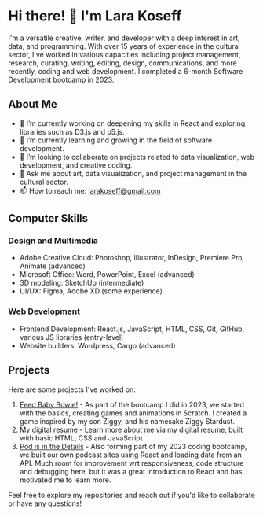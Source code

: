 # Hi there! 👋 I'm Lara Koseff

I'm a versatile creative, writer, and developer with a deep interest in art, data, and programming. With over 15 years of experience in the cultural sector, I've worked in various capacities including project management, research, curating, writing, editing, design, communications, and more recently, coding and web development. I completed a 6-month Software Development bootcamp in 2023.

## About Me

- 🔭 I’m currently working on deepening my skills in React and exploring libraries such as D3.js and p5.js.
- 🌱 I’m currently learning and growing in the field of software development.
- 👯 I’m looking to collaborate on projects related to data visualization, web development, and creative coding.
- 💬 Ask me about art, data visualization, and project management in the cultural sector.
- 📫 How to reach me: [larakoseff@gmail.com](mailto:larakoseff@gmail.com)

## Computer Skills

### Design and Multimedia
- Adobe Creative Cloud: Photoshop, Illustrator, InDesign, Premiere Pro, Animate (advanced)
- Microsoft Office: Word, PowerPoint, Excel (advanced)
- 3D modeling: SketchUp (intermediate)
- UI/UX: Figma, Adobe XD (some experience)

### Web Development
- Frontend Development: React.js, JavaScript, HTML, CSS, Git, GitHub, various JS libraries (entry-level)
- Website builders: Wordpress, Cargo (advanced)

## Projects

Here are some projects I've worked on:

1. [Feed Baby Bowie!](https://scratch.mit.edu/projects/861818624/) - As part of the bootcamp I did in 2023, we started with the basics, creating games and animations in Scratch. I created a game inspired by my son Ziggy, and his namesake Ziggy Stardust.  
2. [My digital resume](https://larakoseff.github.io/) - Learn more about me via my digital resume, built with basic HTML, CSS and JavaScript 
3. [Pod is in the Details](https://subtle-croissant-aa7f9d.netlify.app/) - Also forming part of my 2023 coding bootcamp, we built our own podcast sites using React and loading data from an API. Much room for improvement wrt responsiveness, code structure and debugging here, but it was a great introduction to React and has motivated me to learn more. 

Feel free to explore my repositories and reach out if you'd like to collaborate or have any questions!
